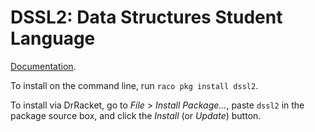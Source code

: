 # DSSL2: Data Structures Student Language

[Documentation][docs].

To install on the command line, run `raco pkg install dssl2`.

To install via DrRacket, go to *File* > *Install Package…*, paste
`dssl2` in the package source box, and click the
*Install* (or *Update*) button.

[docs]:
    https://docs.racket-lang.org/dssl2/
